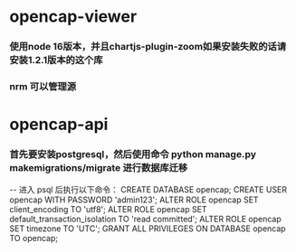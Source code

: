 # opencap-viewer
### 使用node 16版本，并且chartjs-plugin-zoom如果安装失败的话请安装1.2.1版本的这个库
### nrm 可以管理源

# opencap-api
### 首先要安装postgresql，然后使用命令 python manage.py makemigrations/migrate 进行数据库迁移

-- 进入 psql 后执行以下命令：
CREATE DATABASE opencap;
CREATE USER opencap WITH PASSWORD 'admin123';
ALTER ROLE opencap SET client_encoding TO 'utf8';
ALTER ROLE opencap SET default_transaction_isolation TO 'read committed';
ALTER ROLE opencap SET timezone TO 'UTC';
GRANT ALL PRIVILEGES ON DATABASE opencap TO opencap;